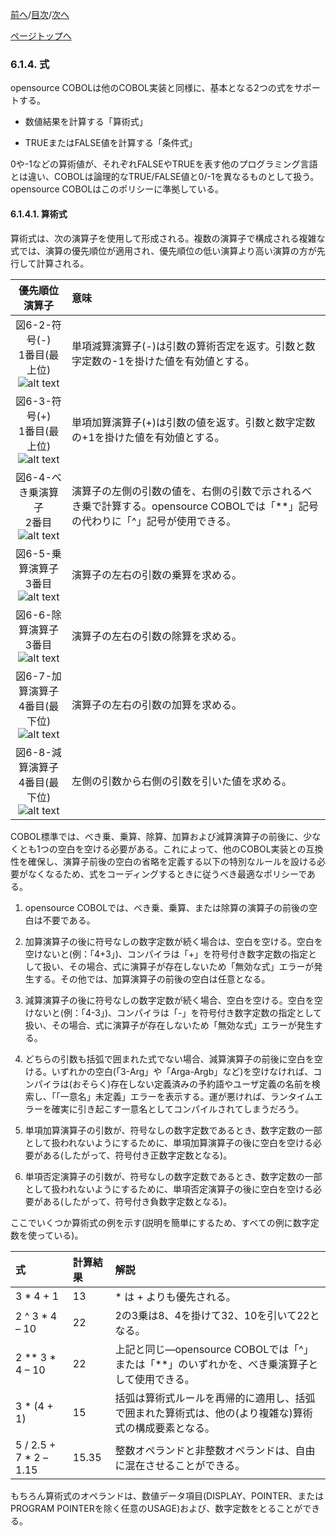 <!--navi start1-->
[前へ](6-1-3.md)/[目次](https://opensourcecobol.github.io/markdown/TOC.html)/[次へ](6-1-4-2.md)
<!--navi end1-->
<!--navi start2-->

[ページトップへ](6-1-4-1.md)
<!--navi end2-->
### 6.1.4. 式

opensource COBOLは他のCOBOL実装と同様に、基本となる2つの式をサポートする。

- 数値結果を計算する「算術式」

- TRUEまたはFALSE値を計算する「条件式」

0や-1などの算術値が、それぞれFALSEやTRUEを表す他のプログラミング言語とは違い、COBOLは論理的なTRUE/FALSE値と0/-1を異なるものとして扱う。opensource COBOLはこのポリシーに準拠している。

#### 6.1.4.1. 算術式

算術式は、次の演算子を使用して形成される。複数の演算子で構成される複雑な式では、演算の優先順位が適用され、優先順位の低い演算より高い演算の方が先行して計算される。

| 優先順位 演算子 | 意味 |
  | :---: | :--- |
  | 図6-2-符号(-)<br>1番目(最上位)![alt text](Image/6-2.png) | 単項減算演算子(-)は引数の算術否定を返す。引数と数字定数の-1を掛けた値を有効値とする。|
  | 図6-3-符号(+)<br>1番目(最上位)![alt text](Image/6-3.png) | 単項加算演算子(+)は引数の値を返す。引数と数字定数の+1を掛けた値を有効値とする。 |
 | 図6-4-べき乗演算子<br>2番目![alt text](Image/6-4.png) | 演算子の左側の引数の値を、右側の引数で示されるべき乗で計算する。opensource COBOLでは「**」記号の代わりに「^」記号が使用できる。 |
 | 図6-5-乗算演算子<br>3番目![alt text](Image/6-5.png) | 演算子の左右の引数の乗算を求める。 |
 | 図6-6-除算演算子<br>3番目![alt text](Image/6-6.png) | 演算子の左右の引数の除算を求める。 |
 | 図6-7-加算演算子<br>4番目(最下位)![alt text](Image/6-7.png) | 演算子の左右の引数の加算を求める。 |
 | 図6-8-減算演算子<br>4番目(最下位)![alt text](Image/6-8.png) | 左側の引数から右側の引数を引いた値を求める。 |

COBOL標準では、べき乗、乗算、除算、加算および減算演算子の前後に、少なくとも1つの空白を空ける必要がある。これによって、他のCOBOL実装との互換性を確保し、演算子前後の空白の省略を定義する以下の特別なルールを設ける必要がなくなるため、式をコーディングするときに従うべき最適なポリシーである。

1. opensource COBOLでは、べき乗、乗算、または除算の演算子の前後の空白は不要である。

2. 加算演算子の後に符号なしの数字定数が続く場合は、空白を空ける。空白を空けないと(例：「4+3」)、コンパイラは「+」を符号付き数字定数の指定として扱い、その場合、式に演算子が存在しないため「無効な式」エラーが発生する。その他では、加算演算子の前後の空白は任意となる。

3. 減算演算子の後に符号なしの数字定数が続く場合、空白を空ける。空白を空けないと(例：「4-3」)、コンパイラは「-」を符号付き数字定数の指定として扱い、その場合、式に演算子が存在しないため「無効な式」エラーが発生する。

4. どちらの引数も括弧で囲まれた式でない場合、減算演算子の前後に空白を空ける。いずれかの空白(「3-Arg」や「Arga-Argb」など)を空けなければ、コンパイラは(おそらく)存在しない定義済みの予約語やユーザ定義の名前を検索し、「「一意名」未定義」エラーを表示する。運が悪ければ、ランタイムエラーを確実に引き起こす一意名としてコンパイルされてしまうだろう。

5. 単項加算演算子の引数が、符号なしの数字定数であるとき、数字定数の一部として扱われないようにするために、単項加算演算子の後に空白を空ける必要がある(したがって、符号付き正数字定数となる)。

6. 単項否定演算子の引数が、符号なしの数字定数であるとき、数字定数の一部として扱われないようにするために、単項否定演算子の後に空白を空ける必要がある(したがって、符号付き負数字定数となる)。

ここでいくつか算術式の例を示す(説明を簡単にするため、すべての例に数字定数を使っている)。

| 式 | 計算結果 | 解説 |
| :--- | :--- |:--- |
| 3 * 4 + 1|13|* は + よりも優先される。 |
| 2 ^ 3 * 4 – 10 | 22 | 2の3乗は8、4を掛けて32、10を引いて22となる。 |
| 2 ** 3 * 4 – 10 | 22 | 上記と同じ―opensource COBOLでは「^」または「**」のいずれかを、べき乗演算子として使用できる。 |
| 3 * (4 + 1)| 15 | 括弧は算術式ルールを再帰的に適用し、括弧で囲まれた算術式は、他の(より複雑な)算術式の構成要素となる。 |
| 5 / 2.5 + 7 * 2 – 1.15 | 15.35 | 整数オペランドと非整数オペランドは、自由に混在させることができる。 |

もちろん算術式のオペランドは、数値データ項目(DISPLAY、POINTER、またはPROGRAM POINTERを除く任意のUSAGE)および、数字定数をとることができる。

